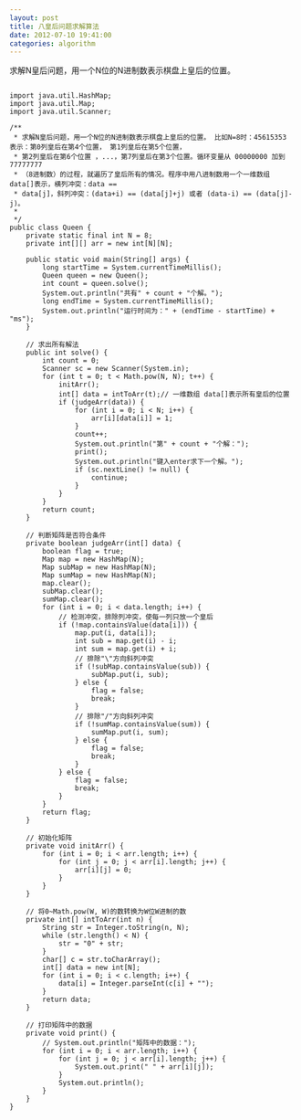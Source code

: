 ```yaml
---
layout: post
title: 八皇后问题求解算法
date: 2012-07-10 19:41:00
categories: algorithm
---
```


求解N皇后问题，用一个N位的N进制数表示棋盘上皇后的位置。

<pre><code>
import java.util.HashMap;
import java.util.Map;
import java.util.Scanner;

/**
 * 求解N皇后问题，用一个N位的N进制数表示棋盘上皇后的位置。 比如N=8时：45615353 表示：第0列皇后在第4个位置， 第1列皇后在第5个位置，
 * 第2列皇后在第6个位置 ，...，第7列皇后在第3个位置。循环变量从 00000000 加到 77777777
 * （8进制数）的过程，就遍历了皇后所有的情况。程序中用八进制数用一个一维数组 data[]表示，横列冲突：data ==
 * data[j]，斜列冲突：(data+i) == (data[j]+j) 或者 (data-i) == (data[j]-j)。
 * 
 */
public class Queen {
	private static final int N = 8;
	private int[][] arr = new int[N][N];

	public static void main(String[] args) {
		long startTime = System.currentTimeMillis();
		Queen queen = new Queen();
		int count = queen.solve();
		System.out.println("共有" + count + "个解。");
		long endTime = System.currentTimeMillis();
		System.out.println("运行时间为：" + (endTime - startTime) + "ms");
	}

	// 求出所有解法
	public int solve() {
		int count = 0;
		Scanner sc = new Scanner(System.in);
		for (int t = 0; t < Math.pow(N, N); t++) {
			initArr();
			int[] data = intToArr(t);// 一维数组 data[]表示所有皇后的位置
			if (judgeArr(data)) {
				for (int i = 0; i < N; i++) {
					arr[i][data[i]] = 1;
				}
				count++;
				System.out.println("第" + count + "个解：");
				print();
				System.out.println("键入enter求下一个解。");
				if (sc.nextLine() != null) {
					continue;
				}
			}
		}
		return count;
	}

	// 判断矩阵是否符合条件
	private boolean judgeArr(int[] data) {
		boolean flag = true;
		Map<Integer, Integer> map = new HashMap<Integer, Integer>(N);
		Map<Integer, Integer> subMap = new HashMap<Integer, Integer>(N);
		Map<Integer, Integer> sumMap = new HashMap<Integer, Integer>(N);
		map.clear();
		subMap.clear();
		sumMap.clear();
		for (int i = 0; i < data.length; i++) {
			// 检测冲突，排除列冲突，使每一列只放一个皇后
			if (!map.containsValue(data[i])) {
				map.put(i, data[i]);
				int sub = map.get(i) - i;
				int sum = map.get(i) + i;
				// 排除"\"方向斜列冲突
				if (!subMap.containsValue(sub)) {
					subMap.put(i, sub);
				} else {
					flag = false;
					break;
				}
				// 排除"/"方向斜列冲突
				if (!sumMap.containsValue(sum)) {
					sumMap.put(i, sum);
				} else {
					flag = false;
					break;
				}
			} else {
				flag = false;
				break;
			}
		}
		return flag;
	}

	// 初始化矩阵
	private void initArr() {
		for (int i = 0; i < arr.length; i++) {
			for (int j = 0; j < arr[i].length; j++) {
				arr[i][j] = 0;
			}
		}
	}

	// 将0~Math.pow(W, W)的数转换为W位W进制的数
	private int[] intToArr(int n) {
		String str = Integer.toString(n, N);
		while (str.length() < N) {
			str = "0" + str;
		}
		char[] c = str.toCharArray();
		int[] data = new int[N];
		for (int i = 0; i < c.length; i++) {
			data[i] = Integer.parseInt(c[i] + "");
		}
		return data;
	}

	// 打印矩阵中的数据
	private void print() {
		// System.out.println("矩阵中的数据：");
		for (int i = 0; i < arr.length; i++) {
			for (int j = 0; j < arr[i].length; j++) {
				System.out.print(" " + arr[i][j]);
			}
			System.out.println();
		}
	}
}
</pre></code>
